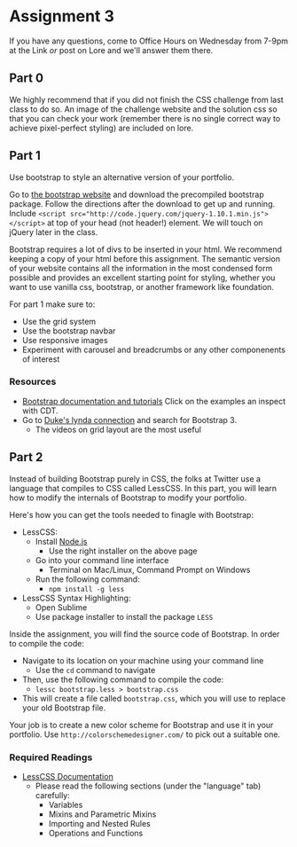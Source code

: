 # Assignment 3
If you have any questions, come to Office Hours on Wednesday from 7-9pm at the Link *or* post on Lore and we'll answer them there.

## Part 0
We highly recommend that if you did not finish the CSS challenge from last class to do so. An image of the challenge website and the solution css so that you can check your work (remember there is no single correct way to achieve pixel-perfect styling) are included on lore.

## Part 1
Use bootstrap to style an alternative version of your portfolio.

Go to [the bootstrap website](http://getbootstrap.com/getting-started/) and download the precompiled bootstrap package. Follow the directions after the download to get up and running. Include `<script src="http://code.jquery.com/jquery-1.10.1.min.js"></script>` at top of your head (not header!) element. We will touch on jQuery later in the class. 

Bootstrap requires a lot of divs to be inserted in your html. We recommend keeping a copy of your html before this assignment. The semantic version of your website contains all the information in the most condensed form possible and provides an excellent starting point for styling, whether you want to use vanilla css, bootstrap, or another framework like foundation.

For part 1 make sure to: 

- Use the grid system
- Use the bootstrap navbar
- Use responsive images
- Experiment with carousel and breadcrumbs or any other componenents of interest

### Resources
- [Bootstrap documentation and tutorials](http://getbootstrap.com/getting-started/) Click on the examples an inspect with CDT.
- Go to [Duke's lynda connection](http://oit.duke.edu/comp-print/training/online/lynda.php) and search for Bootstrap 3. 
    - The videos on grid layout are the most useful


## Part 2
Instead of building Bootstrap purely in CSS, the folks at Twitter use a language that compiles to CSS called LessCSS. In this part, you will learn how to modify the internals of Bootstrap to modify your portfolio. 

Here's how you can get the tools needed to finagle with Bootstrap:

- LessCSS:
	- Install [Node.js](http://nodejs.org/download/)
		- Use the right installer on the above page
	- Go into your command line interface
		- Terminal on Mac/Linux, Command Prompt on Windows
	- Run the following command:
		- `npm install -g less`
- LessCSS Syntax Highlighting:
	- Open Sublime
	- Use package installer to install the package `LESS`

Inside the assignment, you will find the source code of Bootstrap. In order to compile the code:

- Navigate to its location on your machine using your command line 
	- Use the `cd` command to navigate 
- Then, use the following command to compile the code: 
	- `lessc bootstrap.less > bootstrap.css`
- This will create a file called `bootstrap.css`, which you will use to replace your old Bootstrap file.

Your job is to create a new color scheme for Bootstrap and use it in your portfolio. Use `http://colorschemedesigner.com/` to pick out a suitable one.

### Required Readings
- [LessCSS Documentation](http://www.lesscss.org/#docs)
	+ Please read the following sections (under the "language" tab) carefully:
		* Variables
		* Mixins and Parametric Mixins
		* Importing and Nested Rules
		* Operations and Functions
